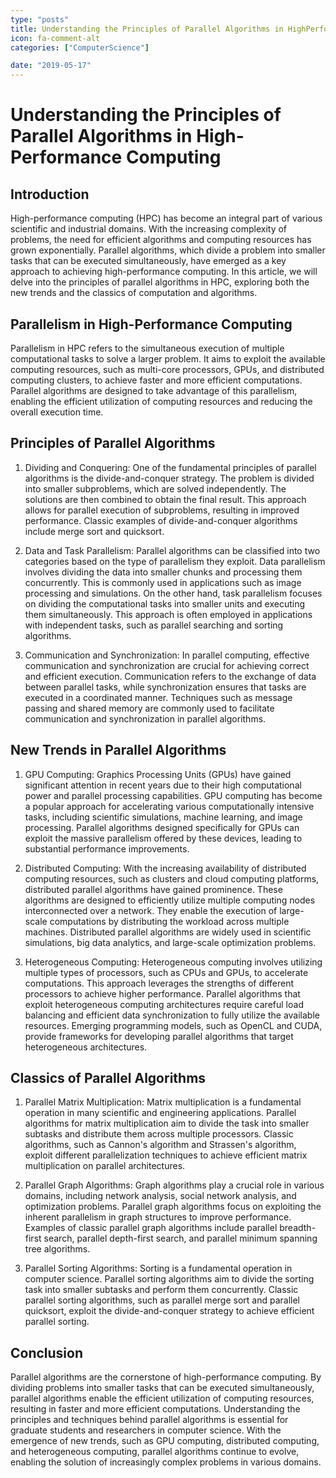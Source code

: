 ```yaml
---
type: "posts"
title: Understanding the Principles of Parallel Algorithms in HighPerformance Computing
icon: fa-comment-alt
categories: ["ComputerScience"]

date: "2019-05-17"
---
```




# Understanding the Principles of Parallel Algorithms in High-Performance Computing

## Introduction

High-performance computing (HPC) has become an integral part of various scientific and industrial domains. With the increasing complexity of problems, the need for efficient algorithms and computing resources has grown exponentially. Parallel algorithms, which divide a problem into smaller tasks that can be executed simultaneously, have emerged as a key approach to achieving high-performance computing. In this article, we will delve into the principles of parallel algorithms in HPC, exploring both the new trends and the classics of computation and algorithms.

## Parallelism in High-Performance Computing

Parallelism in HPC refers to the simultaneous execution of multiple computational tasks to solve a larger problem. It aims to exploit the available computing resources, such as multi-core processors, GPUs, and distributed computing clusters, to achieve faster and more efficient computations. Parallel algorithms are designed to take advantage of this parallelism, enabling the efficient utilization of computing resources and reducing the overall execution time.

## Principles of Parallel Algorithms

1. Dividing and Conquering: One of the fundamental principles of parallel algorithms is the divide-and-conquer strategy. The problem is divided into smaller subproblems, which are solved independently. The solutions are then combined to obtain the final result. This approach allows for parallel execution of subproblems, resulting in improved performance. Classic examples of divide-and-conquer algorithms include merge sort and quicksort.

2. Data and Task Parallelism: Parallel algorithms can be classified into two categories based on the type of parallelism they exploit. Data parallelism involves dividing the data into smaller chunks and processing them concurrently. This is commonly used in applications such as image processing and simulations. On the other hand, task parallelism focuses on dividing the computational tasks into smaller units and executing them simultaneously. This approach is often employed in applications with independent tasks, such as parallel searching and sorting algorithms.

3. Communication and Synchronization: In parallel computing, effective communication and synchronization are crucial for achieving correct and efficient execution. Communication refers to the exchange of data between parallel tasks, while synchronization ensures that tasks are executed in a coordinated manner. Techniques such as message passing and shared memory are commonly used to facilitate communication and synchronization in parallel algorithms.

## New Trends in Parallel Algorithms

1. GPU Computing: Graphics Processing Units (GPUs) have gained significant attention in recent years due to their high computational power and parallel processing capabilities. GPU computing has become a popular approach for accelerating various computationally intensive tasks, including scientific simulations, machine learning, and image processing. Parallel algorithms designed specifically for GPUs can exploit the massive parallelism offered by these devices, leading to substantial performance improvements.

2. Distributed Computing: With the increasing availability of distributed computing resources, such as clusters and cloud computing platforms, distributed parallel algorithms have gained prominence. These algorithms are designed to efficiently utilize multiple computing nodes interconnected over a network. They enable the execution of large-scale computations by distributing the workload across multiple machines. Distributed parallel algorithms are widely used in scientific simulations, big data analytics, and large-scale optimization problems.

3. Heterogeneous Computing: Heterogeneous computing involves utilizing multiple types of processors, such as CPUs and GPUs, to accelerate computations. This approach leverages the strengths of different processors to achieve higher performance. Parallel algorithms that exploit heterogeneous computing architectures require careful load balancing and efficient data synchronization to fully utilize the available resources. Emerging programming models, such as OpenCL and CUDA, provide frameworks for developing parallel algorithms that target heterogeneous architectures.

## Classics of Parallel Algorithms

1. Parallel Matrix Multiplication: Matrix multiplication is a fundamental operation in many scientific and engineering applications. Parallel algorithms for matrix multiplication aim to divide the task into smaller subtasks and distribute them across multiple processors. Classic algorithms, such as Cannon's algorithm and Strassen's algorithm, exploit different parallelization techniques to achieve efficient matrix multiplication on parallel architectures.

2. Parallel Graph Algorithms: Graph algorithms play a crucial role in various domains, including network analysis, social network analysis, and optimization problems. Parallel graph algorithms focus on exploiting the inherent parallelism in graph structures to improve performance. Examples of classic parallel graph algorithms include parallel breadth-first search, parallel depth-first search, and parallel minimum spanning tree algorithms.

3. Parallel Sorting Algorithms: Sorting is a fundamental operation in computer science. Parallel sorting algorithms aim to divide the sorting task into smaller subtasks and perform them concurrently. Classic parallel sorting algorithms, such as parallel merge sort and parallel quicksort, exploit the divide-and-conquer strategy to achieve efficient parallel sorting.

## Conclusion

Parallel algorithms are the cornerstone of high-performance computing. By dividing problems into smaller tasks that can be executed simultaneously, parallel algorithms enable the efficient utilization of computing resources, resulting in faster and more efficient computations. Understanding the principles and techniques behind parallel algorithms is essential for graduate students and researchers in computer science. With the emergence of new trends, such as GPU computing, distributed computing, and heterogeneous computing, parallel algorithms continue to evolve, enabling the solution of increasingly complex problems in various domains.